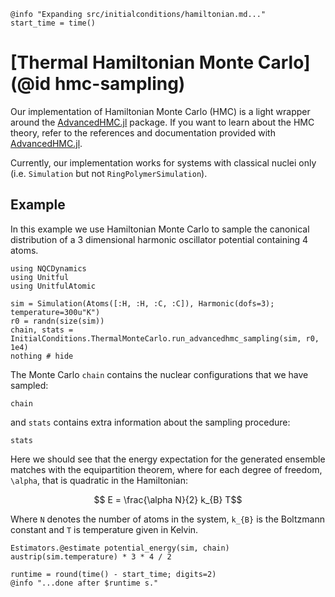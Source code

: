 ```@setup logging
@info "Expanding src/initialconditions/hamiltonian.md..."
start_time = time()
```
# [Thermal Hamiltonian Monte Carlo](@id hmc-sampling)

Our implementation of Hamiltonian Monte Carlo (HMC) is a light wrapper around the
[AdvancedHMC.jl](https://github.com/TuringLang/AdvancedHMC.jl) package.
If you want to learn about the HMC theory, refer to the references and documentation
provided with [AdvancedHMC.jl](https://github.com/TuringLang/AdvancedHMC.jl).

Currently, our implementation works for systems with classical nuclei only
(i.e. `Simulation` but not `RingPolymerSimulation`).

## Example

In this example we use Hamiltonian Monte Carlo to sample the canonical distribution of
a 3 dimensional harmonic oscillator potential containing 4 atoms.

```@example hmc
using NQCDynamics
using Unitful
using UnitfulAtomic

sim = Simulation(Atoms([:H, :H, :C, :C]), Harmonic(dofs=3); temperature=300u"K")
r0 = randn(size(sim))
chain, stats = InitialConditions.ThermalMonteCarlo.run_advancedhmc_sampling(sim, r0, 1e4)
nothing # hide
```

The Monte Carlo `chain` contains the nuclear configurations that we have sampled:
```@example hmc
chain
```
and `stats` contains extra information about the sampling procedure:
```@example hmc
stats
```

Here we should see that the energy expectation for the generated ensemble matches
with the equipartition theorem, where for each degree of freedom, ``\alpha``, that is quadratic in the Hamiltonian:
```math
  E = \frac{\alpha N}{2} k_{B} T
```
Where ``N`` denotes the number of atoms in the system, ``k_{B}`` is the Boltzmann constant and ``T`` is temperature given in Kelvin.
```@repl hmc
Estimators.@estimate potential_energy(sim, chain)
austrip(sim.temperature) * 3 * 4 / 2
```

```@setup logging
runtime = round(time() - start_time; digits=2)
@info "...done after $runtime s."
```
